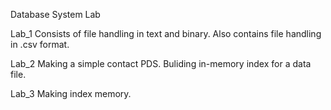 Database System Lab

Lab_1
    Consists of file handling in text and binary.
    Also contains file handling in .csv format.

Lab_2
    Making a simple contact PDS.
    Buliding in-memory index for a data file. 

Lab_3
    Making index memory.
